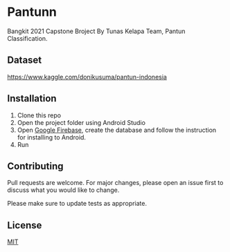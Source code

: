 # Pantunn

Bangkit 2021 Capstone Broject By Tunas Kelapa Team, Pantun Classification.

## Dataset
https://www.kaggle.com/donikusuma/pantun-indonesia

## Installation

1. Clone this repo
2. Open the project folder using Android Studio
3. Open [Google Firebase](firebase.google.com), create the database and follow the instruction for installing to Android.
4. Run

## Contributing
Pull requests are welcome. For major changes, please open an issue first to discuss what you would like to change.

Please make sure to update tests as appropriate.

## License
[MIT](https://choosealicense.com/licenses/mit/)
